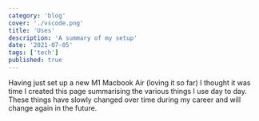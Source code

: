 ```yaml
---
category: 'blog'
cover: './vscode.png'
title: 'Uses'
description: 'A summary of my setup'
date: '2021-07-05'
tags: ['tech']
published: true
---
```


Having just set up a new M1 Macbook Air (loving it so far) I thought it was time I created this page summarising the various things I use day to day. These things have slowly changed over time during my career and will change again in the future.

